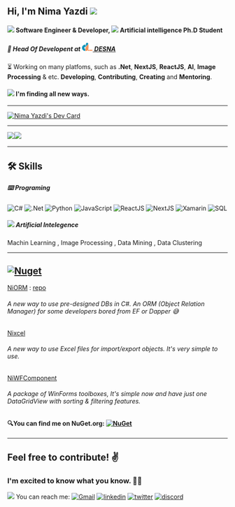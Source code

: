 

## Hi, I'm Nima Yazdi <img src="http://desna.ir:1402/emojies/hi.png" width="20px"/>


####  <img src="http://desna.ir:1402/emojies/computerman.png" width="20px"/> Software Engineer & Developer, <img src="http://desna.ir:1402/emojies/brain.png" width="20px"/> Artificial intelligence Ph.D Student 
##### 👔 Head Of Developent at [<img src="https://github.com/nimayazdi93/nimayazdi93/blob/main/desna-logo.png?raw=true" width="25"/> DESNA](https://desna.ir)
⏳ Working on many platfoms, such as **.Net**, **NextJS**, **ReactJS**, **AI**, **Image Processing** & etc. **Developing**, **Contributing**, **Creating** and **Mentoring**.
#### <img src="http://desna.ir:1402/emojies/shuttle.png" width="20px"/> I'm finding all new ways.
_____
 <a href="https://app.daily.dev/nimayazdi"><img src="https://api.daily.dev/devcards/v2/teWRpz8fRD8kL0NuhK7Jm.png?r=2a6&type=default" width="356" alt="Nima Yazdi's Dev Card"/></a>
_____

<img src="https://github-readme-stats.vercel.app/api?username=nimayazdi93&show_icons=true&locale=en&repo=convoychat&theme=react" height="200"/><img src="https://github-readme-stats.vercel.app/api/top-langs/?username=nimayazdi93&show_icons=true&theme=react" height="200"/>


______

## 🛠 Skills

##### ⌨️ Programing
![C#](https://img.shields.io/badge/c%23-3239120.svg?style=for-the-badge&logo=c-sharp&logoColor=white)
![.Net](https://img.shields.io/badge/.Net-4e2acd.svg?style=for-the-badge&logo=dotnet&logoColor=white)
![Python](https://img.shields.io/badge/python-004880.svg?style=for-the-badge&logo=python&logoColor=white)
![JavaScript](https://img.shields.io/badge/javascript-fcdc00.svg?style=for-the-badge&logo=javascript&logoColor=gray)
![ReactJS](https://img.shields.io/badge/react-5ed3f3.svg?style=for-the-badge&logo=react&logoColor=white)
![NextJS](https://img.shields.io/badge/NextJS-4e2acd.svg?style=for-the-badge&logo=next.js&logoColor=white)
![Xamarin](https://img.shields.io/badge/Xamarin-3498db.svg?style=for-the-badge&logo=xamarin&logoColor=white)
![SQL](https://img.shields.io/badge/SQL-red?logo=microsoft-sql-server&style=for-the-badge)
<!-- C# , Python , JavaScript , HTML , CSS , SQL ,  ASP.Net , NextJS , ReactJS , Xamarin , WindowsForms  -->

##### <img src="http://desna.ir:1402/emojies/brain.png" width="30px"/> Artificial Intelegence
Machin Learning , Image Processing , Data Mining , Data Clustering


______

<a href="https://www.nuget.org/profiles/nimayazdi"><img src="https://www.nuget.org/Content/gallery/img/logo-footer.svg" alt= "Nuget" width="70"  ></a> 
------

[NiORM](https://www.nuget.org/packages/NiORM) :  [repo](https://github.com/nimayazdi93/NiORM)
###### A new way to use pre-designed DBs in C#. An ORM (Object Relation Manager) for some developers bored from EF or Dapper 😅


[Nixcel](https://www.nuget.org/packages/Nixcel)
###### A new way to use Excel files for import/export objects. It's very simple to use.


[NiWFComponent](https://www.nuget.org/packages/NiWFComponent)
###### A package of WinForms toolboxes, It's simple now and have just one DataGridView with sorting & filtering features.

#### 🔍You can find me on NuGet.org: [![NuGet](https://img.shields.io/badge/nuget-004880?style=for-the-badge&logo=nuget&logoColor=white)](https://www.nuget.org/profiles/nimayazdi)

______

## Feel free to contribute! ✌️
### I'm excited to know what you know. 💆‍♂️
<img src="http://desna.ir:1402/emojies/satelite.png" width="20px"/> You can reach me: 
[![Gmail](https://img.shields.io/badge/gmail-ea4335?style=for-the-badge&logo=gmail&logoColor=white)](mailto:nima.yazdi93@gmail.com)
[![linkedin](https://img.shields.io/badge/linkedin-0A66C2?style=for-the-badge&logo=linkedin&logoColor=white)](https://www.linkedin.com/in/nima-yazdi/)
[![twitter](https://img.shields.io/badge/twitter-1DA1F2?style=for-the-badge&logo=twitter&logoColor=white)](https://twitter.com/nimayazdi_)
[![discord](https://img.shields.io/badge/Discord-5865f2.svg?style=for-the-badge&logo=discord&logoColor=white)](https://discordapp.com/users/nimayazdi#2205)




 

 
